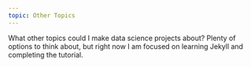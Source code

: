 ```yaml
---
topic: Other Topics
---
```


What other topics could I make data science projects about? Plenty of options to think about, but right now I am focused on learning Jekyll and completing the tutorial.